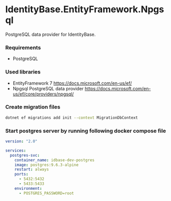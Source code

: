 # IdentityBase.EntityFramework.Npgsql

PostgreSQL data provider for IdentityBase.

### Requirements 

- PostgreSQL

### Used libraries

- EntityFramework 7 https://docs.microsoft.com/en-us/ef/
- Npgsql PostgreSQL data provider https://docs.microsoft.com/en-us/ef/core/providers/npgsql/

### Create migration files

```sh
dotnet ef migrations add init --context MigrationDbContext
```

### Start postgres server by running following docker compose file 

```yaml
version: "2.0"

services:
  postgres-svc:  
    container_name: idbase-dev-postgres
    image: postgres:9.6.3-alpine
    restart: always
    ports:
      - 5432:5432
      - 5433:5433
    environment:
      - POSTGRES_PASSWORD=root
```